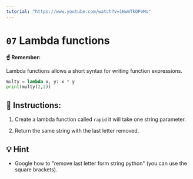 ```yaml
---
tutorial: "https://www.youtube.com/watch?v=1HwmTkQPeMo"
---
```


# `07` Lambda functions

**:point_up: Remember:**

Lambda functions allows a short syntax for writing function expressions.

```python
multy = lambda x, y: x * y
print(multy(2,2))
```

## 📝 Instructions:

1. Create a lambda function called `rapid` it will take one string parameter.

2. Return the same string with the last letter removed.

## 💡 Hint

+ Google how to "remove last letter form string python" (you can use the square brackets).
